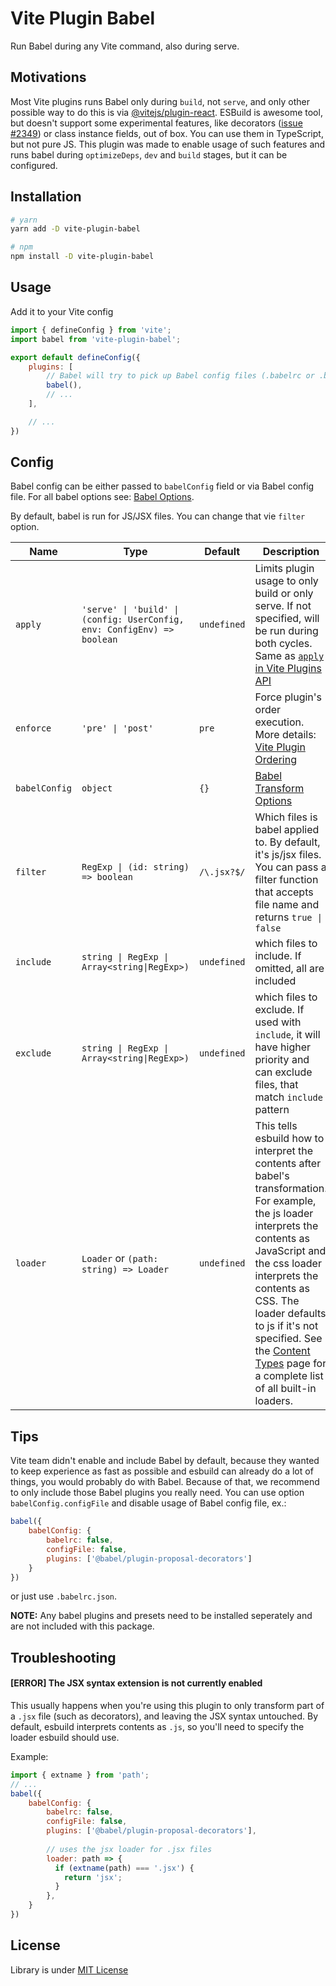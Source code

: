 # Vite Plugin Babel

Run Babel during any Vite command, also during serve.

## Motivations

Most Vite plugins runs Babel only during `build`, not `serve`, and only other possible way to do this is via [@vitejs/plugin-react](https://www.npmjs.com/package/@vitejs/plugin-react). ESBuild is awesome tool, but doesn't support some experimental features, like decorators ([issue #2349](https://github.com/vitejs/vite/issues/2349)) or class instance fields, out of box. You can use them in TypeScript, but not pure JS. This plugin was made to enable usage of such features and runs babel during `optimizeDeps`, `dev` and `build` stages, but it can be configured.

## Installation

```bash
# yarn
yarn add -D vite-plugin-babel

# npm
npm install -D vite-plugin-babel
```

## Usage

Add it to your Vite config

```js
import { defineConfig } from 'vite';
import babel from 'vite-plugin-babel';

export default defineConfig({
    plugins: [
        // Babel will try to pick up Babel config files (.babelrc or .babelrc.json)
        babel(),
        // ...
    ],

    // ...
})
```

## Config

Babel config can be either passed to `babelConfig` field or via Babel config file. For all babel options see: [Babel Options](https://babeljs.io/docs/en/options).

By default, babel is run for JS/JSX files. You can change that vie `filter` option.

| Name | Type | Default | Description |
|---|---|---|---|
| `apply` | `'serve' \| 'build' \| (config: UserConfig, env: ConfigEnv) => boolean` | `undefined` | Limits plugin usage to only build or only serve. If not specified, will be run during both cycles. Same as [`apply` in Vite Plugins API](https://vite.dev/guide/api-plugin.html#conditional-application) |
| `enforce` | `'pre' \| 'post'` | `pre` | Force plugin's order execution. More details: [Vite Plugin Ordering](https://vite.dev/guide/api-plugin.html#plugin-ordering) |
| `babelConfig` | `object` | `{}` | [Babel Transform Options](https://babeljs.io/docs/en/options) |
| `filter` | `RegExp \| (id: string) => boolean` | `/\.jsx?$/` | Which files is babel applied to. By default, it's js/jsx files. You can pass a filter function that accepts file name and returns `true \| false` |
| `include` | `string \| RegExp \| Array<string\|RegExp>)` | `undefined` | which files to include. If omitted, all are included |
| `exclude` | `string \| RegExp \| Array<string\|RegExp>)` | `undefined` | which files to exclude. If used with `include`, it will have higher priority and can exclude files, that match `include` pattern |
| `loader` | `Loader` or `(path: string) => Loader` | `undefined` | This tells esbuild how to interpret the contents after babel's transformation. For example, the js loader interprets the contents as JavaScript and the css loader interprets the contents as CSS. The loader defaults to js if it's not specified. See the [Content Types](https://esbuild.github.io/content-types) page for a complete list of all built-in loaders. |

## Tips

Vite team didn't enable and include Babel by default, because they wanted to keep experience as fast as possible and esbuild can already do a lot of things, you would probably do with Babel. Because of that, we recommend to only include those Babel plugins you really need. You can use option `babelConfig.configFile` and disable usage of Babel config file, ex.:

```js
babel({
    babelConfig: {
        babelrc: false,
        configFile: false,
        plugins: ['@babel/plugin-proposal-decorators']
    }
})
```

or just use `.babelrc.json`.

__NOTE:__ Any babel plugins and presets need to be installed seperately and are not included with this package.

## Troubleshooting

#### [ERROR] The JSX syntax extension is not currently enabled

This usually happens when you're using this plugin to only transform part of a `.jsx` file (such as decorators), and leaving the JSX syntax untouched. By default, esbuild interprets contents as `.js`, so you'll need to specify the loader esbuild should use.

Example:

```js
import { extname } from 'path';
// ...
babel({
    babelConfig: {
        babelrc: false,
        configFile: false,
        plugins: ['@babel/plugin-proposal-decorators'],
        
        // uses the jsx loader for .jsx files
        loader: path => {
          if (extname(path) === '.jsx') {
            return 'jsx';
          }
        },
    }
})
```

## License

Library is under [MIT License](LICENSE)
